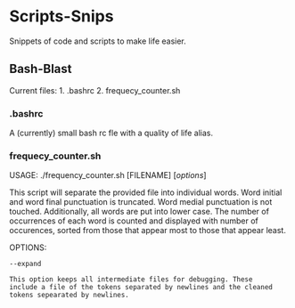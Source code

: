 # Scripts-Snips
Snippets of code and scripts to make life easier.

## Bash-Blast
Current files:
    1. .bashrc 
    2. frequecy_counter.sh 

### .bashrc
A (currently) small bash rc fle with a quality of life alias.

### frequecy_counter.sh
USAGE: ./frequency_counter.sh [FILENAME] [*options*]

This script will separate the provided file into individual words. Word
initial and word final punctuation is truncated. Word medial
punctuation is not touched. Additionally, all words are put into lower
case. The number of occurrences of each word is counted and displayed
with number of occurences, sorted from those that appear most to those
that appear least.

OPTIONS:

    --expand
    
    This option keeps all intermediate files for debugging. These
    include a file of the tokens separated by newlines and the cleaned
    tokens sepearated by newlines.
